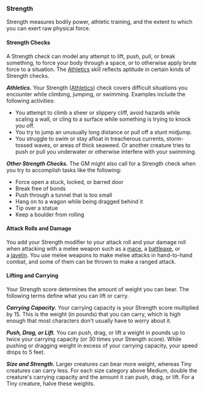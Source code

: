 ### Strength

Strength measures bodily power, athletic training, and the extent to which you can exert raw physical force.

#### Strength Checks

A Strength check can model any attempt to lift, push, pull, or break something, to force your body through a space, or to otherwise apply brute force to a situation. The [Athletics](https://www.dandwiki.com/wiki/5e_SRD:Athletics_Skill "5e SRD:Athletics Skill") skill reflects aptitude in certain kinds of Strength checks.

_**Athletics.**_ Your Strength ([Athletics](https://www.dandwiki.com/wiki/5e_SRD:Athletics_Skill "5e SRD:Athletics Skill")) check covers difficult situations you encounter while climbing, jumping, or swimming. Examples include the following activities:

-   You attempt to climb a sheer or slippery cliff, avoid hazards while scaling a wall, or cling to a surface while something is trying to knock you off.
-   You try to jump an unusually long distance or pull off a stunt midjump.
-   You struggle to swim or stay afloat in treacherous currents, storm-tossed waves, or areas of thick seaweed. Or another creature tries to push or pull you underwater or otherwise interfere with your swimming.

_**Other Strength Checks.**_ The GM might also call for a Strength check when you try to accomplish tasks like the following:

-   Force open a stuck, locked, or barred door
-   Break free of bonds
-   Push through a tunnel that is too small
-   Hang on to a wagon while being dragged behind it
-   Tip over a statue
-   Keep a boulder from rolling

#### Attack Rolls and Damage

You add your Strength modifier to your attack roll and your damage roll when attacking with a melee weapon such as a [mace](https://www.dandwiki.com/wiki/5e_SRD:Mace "5e SRD:Mace"), a [battleaxe](https://www.dandwiki.com/wiki/5e_SRD:Battleaxe "5e SRD:Battleaxe"), or a [javelin](https://www.dandwiki.com/wiki/5e_SRD:Javelin "5e SRD:Javelin"). You use melee weapons to make melee attacks in hand-to-hand combat, and some of them can be thrown to make a ranged attack.

#### Lifting and Carrying

Your Strength score determines the amount of weight you can bear. The following terms define what you can lift or carry.

_**Carrying Capacity.**_ Your carrying capacity is your Strength score multiplied by 15. This is the weight (in pounds) that you can carry, which is high enough that most characters don't usually have to worry about it.

_**Push, Drag, or Lift.**_ You can push, drag, or lift a weight in pounds up to twice your carrying capacity (or 30 times your Strength score). While pushing or dragging weight in excess of your carrying capacity, your speed drops to 5 feet.

_**Size and Strength.**_ Larger creatures can bear more weight, whereas Tiny creatures can carry less. For each size category above Medium, double the creature's carrying capacity and the amount it can push, drag, or lift. For a Tiny creature, halve these weights.